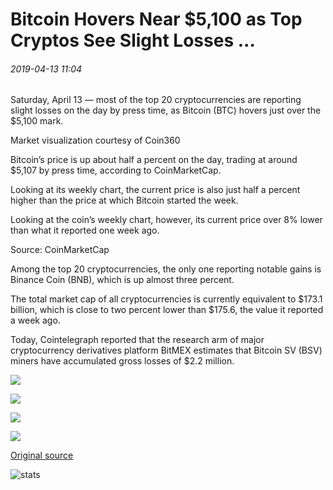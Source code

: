 # Bitcoin Hovers Near $5,100 as Top Cryptos See Slight Losses ...

###### 2019-04-13 11:04

Saturday, April 13 — most of the top 20 cryptocurrencies are reporting slight losses on the day by press time, as Bitcoin (BTC) hovers just over the $5,100 mark.

Market visualization courtesy of Coin360

Bitcoin’s price is up about half a percent on the day, trading at around $5,107 by press time, according to CoinMarketCap.

Looking at its weekly chart, the current price is also just half a percent higher than the price at which Bitcoin started the week.

Looking at the coin’s weekly chart, however, its current price over 8% lower than what it reported one week ago.

Source: CoinMarketCap

Among the top 20 cryptocurrencies, the only one reporting notable gains is Binance Coin (BNB), which is up almost three percent.

The total market cap of all cryptocurrencies is currently equivalent to $173.1 billion, which is close to two percent lower than $175.6, the value it reported a week ago.

Today, Cointelegraph reported that the research arm of major cryptocurrency derivatives platform BitMEX estimates that Bitcoin SV (BSV) miners have accumulated gross losses of $2.2 million.

![](https://s3.cointelegraph.com/storage/uploads/view/964473071233cd90c51d947d60caeea8.png)

![](https://s3.cointelegraph.com/storage/uploads/view/6fbb73f41a643be61843a8045daf1006.png)

![](https://s3.cointelegraph.com/storage/uploads/view/afd3bfe8f342cdc01712f871902a3204.png)

![](https://s3.cointelegraph.com/storage/uploads/view/64650911968ee7c3885e0eb715445a4e.png)

[Original source](https://cointelegraph.com/news/bitcoin-hovers-near-5-100-as-top-cryptos-see-slight-losses)

![stats](https://c.statcounter.com/11760860/0/a89fa40b/1/ "stats")